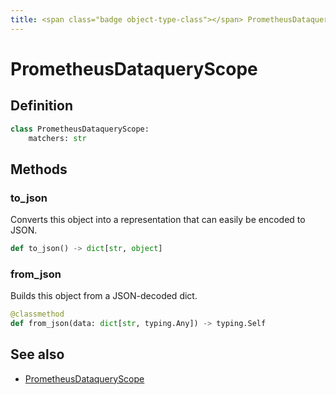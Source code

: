 ```yaml
---
title: <span class="badge object-type-class"></span> PrometheusDataqueryScope
---
```

# <span class="badge object-type-class"></span> PrometheusDataqueryScope

## Definition

```python
class PrometheusDataqueryScope:
    matchers: str
```
## Methods

### <span class="badge object-method"></span> to_json

Converts this object into a representation that can easily be encoded to JSON.

```python
def to_json() -> dict[str, object]
```

### <span class="badge object-method"></span> from_json

Builds this object from a JSON-decoded dict.

```python
@classmethod
def from_json(data: dict[str, typing.Any]) -> typing.Self
```

## See also

 * <span class="badge builder"></span> [PrometheusDataqueryScope](./builder-PrometheusDataqueryScope.md)

